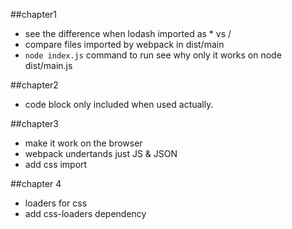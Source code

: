 ##chapter1

- see the difference when lodash imported as * vs /
- compare files imported by webpack in dist/main
- `node index.js` command to run see why only it works on node dist/main.js


##chapter2
- code block only included when used actually.

##chapter3
- make it work on the browser
- webpack undertands just JS & JSON
- add css import

##chapter 4
- loaders for css
- add css-loaders dependency